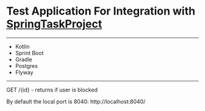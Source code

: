 # Test Application For Integration with [SpringTaskProject](https://github.com/SauleQA/SpringTaskProject)
____
- Kotlin
- Sprint Boot
- Gradle
- Postgres
- Flyway
____

GET /{id} - returns if user is blocked

By default the local port is 8040: http://localhost:8040/<br/>
